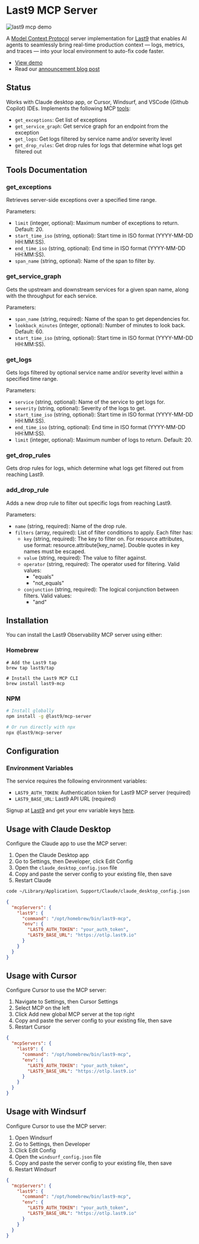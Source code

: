 # Last9 MCP Server

![last9 mcp demo](mcp-demo.gif)

A [Model Context Protocol](https://modelcontextprotocol.io/) server implementation for [Last9](https://last9.io/mcp/) that enables AI agents to seamlessly bring real-time production context — logs, metrics, and traces — into your local environment to auto-fix code faster.

- [View demo](https://www.youtube.com/watch?v=AQH5xq6qzjI)
- Read our [announcement blog post](https://last9.io/blog/launching-last9-mcp-server/)

## Status

Works with Claude desktop app, or Cursor, Windsurf, and VSCode (Github Copilot) IDEs. Implements the following MCP [tools](https://modelcontextprotocol.io/docs/concepts/tools):

- `get_exceptions`: Get list of exceptions
- `get_service_graph`: Get service graph for an endpoint from the exception
- `get_logs`: Get logs filtered by service name and/or severity level
- `get_drop_rules`: Get drop rules for logs that determine what logs get filtered out

## Tools Documentation

### get_exceptions

Retrieves server-side exceptions over a specified time range.

Parameters:

- `limit` (integer, optional): Maximum number of exceptions to return. Default: 20.
- `start_time_iso` (string, optional): Start time in ISO format (YYYY-MM-DD HH:MM:SS).
- `end_time_iso` (string, optional): End time in ISO format (YYYY-MM-DD HH:MM:SS).
- `span_name` (string, optional): Name of the span to filter by.

### get_service_graph

Gets the upstream and downstream services for a given span name, along with the throughput for each service.

Parameters:

- `span_name` (string, required): Name of the span to get dependencies for.
- `lookback_minutes` (integer, optional): Number of minutes to look back. Default: 60.
- `start_time_iso` (string, optional): Start time in ISO format (YYYY-MM-DD HH:MM:SS).

### get_logs

Gets logs filtered by optional service name and/or severity level within a specified time range.

Parameters:

- `service` (string, optional): Name of the service to get logs for.
- `severity` (string, optional): Severity of the logs to get.
- `start_time_iso` (string, optional): Start time in ISO format (YYYY-MM-DD HH:MM:SS).
- `end_time_iso` (string, optional): End time in ISO format (YYYY-MM-DD HH:MM:SS).
- `limit` (integer, optional): Maximum number of logs to return. Default: 20.

### get_drop_rules

Gets drop rules for logs, which determine what logs get filtered out from reaching Last9.

### add_drop_rule

Adds a new drop rule to filter out specific logs from reaching Last9.

Parameters:

- `name` (string, required): Name of the drop rule.
- `filters` (array, required): List of filter conditions to apply. Each filter has:
  - `key` (string, required): The key to filter on. For resource attributes, use format: resource.attribute[key_name]. Double quotes in key names must be escaped.
  - `value` (string, required): The value to filter against.
  - `operator` (string, required): The operator used for filtering. Valid values:
    - "equals"
    - "not_equals"
  - `conjunction` (string, required): The logical conjunction between filters. Valid values:
    - "and"

## Installation

You can install the Last9 Observability MCP server using either:

### Homebrew

```
# Add the Last9 tap
brew tap last9/tap

# Install the Last9 MCP CLI
brew install last9-mcp
```

### NPM

```bash
# Install globally
npm install -g @last9/mcp-server

# Or run directly with npx
npx @last9/mcp-server
```

## Configuration

### Environment Variables

The service requires the following environment variables:

- `LAST9_AUTH_TOKEN`: Authentication token for Last9 MCP server (required)
- `LAST9_BASE_URL`: Last9 API URL (required)

Signup at [Last9](https://app.last9.io/) and get your env variable keys [here](https://app.last9.io/integrations?integration=OpenTelemetry).

## Usage with Claude Desktop

Configure the Claude app to use the MCP server:

1. Open the Claude Desktop app
2. Go to Settings, then Developer, click Edit Config
3. Open the `claude_desktop_config.json` file
4. Copy and paste the server config to your existing file, then save
5. Restart Claude

```bash
code ~/Library/Application\ Support/Claude/claude_desktop_config.json
```

```json
{
  "mcpServers": {
    "last9": {
      "command": "/opt/homebrew/bin/last9-mcp",
      "env": {
        "LAST9_AUTH_TOKEN": "your_auth_token",
        "LAST9_BASE_URL": "https://otlp.last9.io"
      }
    }
  }
}
```

## Usage with Cursor

Configure Cursor to use the MCP server:

1. Navigate to Settings, then Cursor Settings
2. Select MCP on the left
3. Click Add new global MCP server at the top right
4. Copy and paste the server config to your existing file, then save
5. Restart Cursor

```json
{
  "mcpServers": {
    "last9": {
      "command": "/opt/homebrew/bin/last9-mcp",
      "env": {
        "LAST9_AUTH_TOKEN": "your_auth_token",
        "LAST9_BASE_URL": "https://otlp.last9.io"
      }
    }
  }
}
```

## Usage with Windsurf

Configure Cursor to use the MCP server:

1. Open Windsurf
2. Go to Settings, then Developer
3. Click Edit Config
4. Open the `windsurf_config.json` file
5. Copy and paste the server config to your existing file, then save
6. Restart Windsurf

```json
{
  "mcpServers": {
    "last9": {
      "command": "/opt/homebrew/bin/last9-mcp",
      "env": {
        "LAST9_AUTH_TOKEN": "your_auth_token",
        "LAST9_BASE_URL": "https://otlp.last9.io"
      }
    }
  }
}
```
